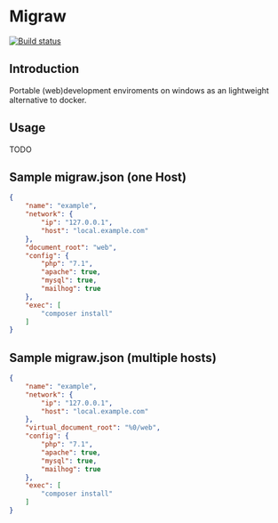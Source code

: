 # Migraw

[![Build status](https://ci.appveyor.com/api/projects/status/github/marcharding/migraw?svg=true)](https://ci.appveyor.com/project/MarcHarding/migraw)

## Introduction

Portable (web)development enviroments on windows as an lightweight alternative to docker.

## Usage

TODO

## Sample migraw.json (one Host)

```json
{
	"name": "example",
	"network": {
		"ip": "127.0.0.1",
		"host": "local.example.com"
	},
	"document_root": "web",
	"config": {
		"php": "7.1",
		"apache": true,
		"mysql": true,
		"mailhog": true
	},
	"exec": [
		"composer install"
	]
}
```

## Sample migraw.json (multiple hosts)

```json
{
	"name": "example",
	"network": {
		"ip": "127.0.0.1",
		"host": "local.example.com"
	},
	"virtual_document_root": "%0/web",
	"config": {
		"php": "7.1",
		"apache": true,
		"mysql": true,
		"mailhog": true
	},
	"exec": [
		"composer install"
	]
}
```